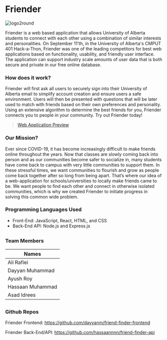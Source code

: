 # Friender
![logo2round](https://user-images.githubusercontent.com/62722912/189498677-eaa2ec85-c697-412d-b39b-64a5f56e1dca.png)

Friender is a web based application that allows University of Alberta students to connect with each other using a combination of similar interests and personalities. On September 11'th, in the University of Alberta's CMPUT 401 Hack-a-Thon, Friender was one of the leading competitors for best web applications based on functionality, usability, and friendly user interface. The application can support industry scale amounts of user data that is both secure and private in our free online database.

### How does it work?
Friender will first ask all users to securely sign into their University of Alberta email to simplify account creation and ensure users a safe environment. Users will then be presented with questions that will be later used to match with friends based on their own preferences and personality. Using an extensive algorithm to determine the best friends for you, Friender connects you to people in your community. Try out Friender today!

> [Web Application Preview](./Web-Application-Preview)

### Our Mission?
Ever since COVID-19, it has become increasingly difficult to make friends online throughout the years. Now that classes are slowly coming back into person and as our communities become safer to socialize in, many students have come back to campus with very little communities to support them. In these stressful times, we want communities to flourish and grow as people come back together after so long from being apart. That’s where our idea of a web-application for schools/universities to locally make friends came to be. We want people to find each other and connect in otherwise isolated communities, which is why we created Friender to initiate progress in solving this common wide problem.

### Programming Languages Used
- Front-End: JavaScript, React, HTML, and CSS
- Back-End API: Node.js and Express.js

##
### Team Members

| Names | 
| --- |
| Ali Rafiei |
| Dayyan Muhammad |
| Ayush Roy |
| Hassaan Muhammad |
| Asad Idrees |

##
### Github Repos
Friender Frontend: https://github.com/dayyanm/friend-finder-frontend

Friender Back-End/API: https://github.com/hassaannnn/friend-finder-api
